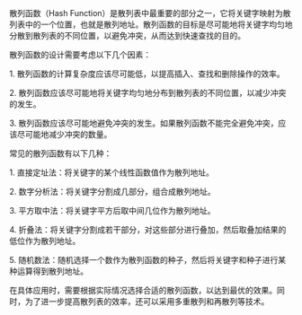 散列函数（Hash Function）是散列表中最重要的部分之一，它将关键字映射为散列表中的一个位置，也就是散列地址。散列函数的目标是尽可能地将关键字均匀地分散到散列表的不同位置，以避免冲突，从而达到快速查找的目的。  
  
散列函数的设计需要考虑以下几个因素：  
  
1. 散列函数的计算复杂度应该尽可能低，以提高插入、查找和删除操作的效率。  
  
2. 散列函数应该尽可能地将关键字均匀地分布到散列表的不同位置，以减少冲突的发生。  
  
3. 散列函数应该尽可能地避免冲突的发生。如果散列函数不能完全避免冲突，应该尽可能地减少冲突的数量。  
  
常见的散列函数有以下几种：  
  
1. 直接定址法：将关键字的某个线性函数值作为散列地址。  
  
2. 数字分析法：将关键字分割成几部分，组合成散列地址。  
  
3. 平方取中法：将关键字平方后取中间几位作为散列地址。  
  
4. 折叠法：将关键字分割成若干部分，对这些部分进行叠加，然后取叠加结果的低位作为散列地址。  
  
5. 随机数法：随机选择一个数作为散列函数的种子，然后将关键字和种子进行某种运算得到散列地址。  
  
在具体应用时，需要根据实际情况选择合适的散列函数，以达到最优的效果。同时，为了进一步提高散列表的效率，还可以采用多重散列和再散列等技术。